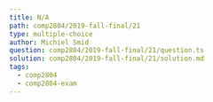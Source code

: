 ```yaml
---
title: N/A
path: comp2804/2019-fall-final/21
type: multiple-choice
author: Michiel Smid
question: comp2804/2019-fall-final/21/question.ts
solution: comp2804/2019-fall-final/21/solution.md
tags:
  - comp2804
  - comp2804-exam
---
```

